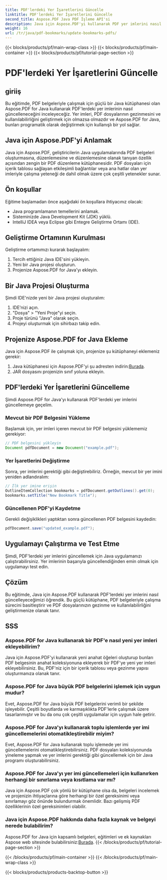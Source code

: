 ```yaml
---
title: PDF'lerdeki Yer İşaretlerini Güncelle
linktitle: PDF'lerdeki Yer İşaretlerini Güncelle
second_title: Aspose.PDF Java PDF İşleme API'si
description: Java için Aspose.PDF'yi kullanarak PDF yer imlerini nasıl etkili bir şekilde güncelleyeceğinizi öğrenin. Adım adım kılavuzumuz süreci basitleştirir.
weight: 16
url: /tr/java/pdf-bookmarks/update-bookmarks-pdfs/
---
```


{{< blocks/products/pf/main-wrap-class >}}
{{< blocks/products/pf/main-container >}}
{{< blocks/products/pf/tutorial-page-section >}}

# PDF'lerdeki Yer İşaretlerini Güncelle


## giriiş

Bu eğitimde, PDF belgeleriyle çalışmak için güçlü bir Java kütüphanesi olan Aspose.PDF for Java kullanarak PDF'lerdeki yer imlerinin nasıl güncelleneceğini inceleyeceğiz. Yer imleri, PDF dosyalarının gezinmesini ve kullanılabilirliğini geliştirmek için olmazsa olmazdır ve Aspose.PDF for Java, bunları programatik olarak değiştirmek için kullanışlı bir yol sağlar.

## Java için Aspose.PDF'yi Anlamak

Java için Aspose.PDF, geliştiricilerin Java uygulamalarında PDF belgeleri oluşturmasına, düzenlemesine ve düzenlemesine olanak tanıyan özellik açısından zengin bir PDF düzenleme kütüphanesidir. PDF dosyaları için içerik tablosu sağlayan etkileşimli bağlantılar veya ana hatlar olan yer imleriyle çalışma yeteneği de dahil olmak üzere çok çeşitli yetenekler sunar.

## Ön koşullar

Eğitime başlamadan önce aşağıdaki ön koşullara ihtiyacınız olacak:

- Java programlamanın temellerini anlamak.
- Sisteminizde Java Development Kit (JDK) yüklü.
- IntelliJ IDEA veya Eclipse gibi Entegre Geliştirme Ortamı (IDE).

## Geliştirme Ortamının Kurulması

Geliştirme ortamımızı kurarak başlayalım:

1. Tercih ettiğiniz Java IDE'sini yükleyin.
2. Yeni bir Java projesi oluşturun.
3. Projenize Aspose.PDF for Java'yı ekleyin.

## Bir Java Projesi Oluşturma

Şimdi IDE'nizde yeni bir Java projesi oluşturalım:

1. IDE’nizi açın.
2. "Dosya" > "Yeni Proje"yi seçin.
3. Proje türünü "Java" olarak seçin.
4. Projeyi oluşturmak için sihirbazı takip edin.

## Projenize Aspose.PDF for Java Ekleme

Java için Aspose.PDF ile çalışmak için, projenize şu kütüphaneyi eklemeniz gerekir:

1.  Java kütüphanesi için Aspose.PDF'yi şu adresten indirin:[Burada](https://releases.aspose.com/pdf/java/).
2. JAR dosyasını projenizin sınıf yoluna ekleyin.

## PDF'lerdeki Yer İşaretlerini Güncelleme

Şimdi Aspose.PDF for Java'yı kullanarak PDF'lerdeki yer imlerini güncellemeye geçelim.

### Mevcut bir PDF Belgesini Yükleme

Başlamak için, yer imleri içeren mevcut bir PDF belgesini yüklememiz gerekiyor:

```java
// PDF belgesini yükleyin
Document pdfDocument = new Document("example.pdf");
```

### Yer İşaretlerini Değiştirme

Sonra, yer imlerini gerektiği gibi değiştirebiliriz. Örneğin, mevcut bir yer imini yeniden adlandıralım:

```java
// İlk yer imine erişin
OutlineItemCollection bookmarks = pdfDocument.getOutlines().get(0);
bookmarks.setTitle("New Bookmark Title");
```

### Güncellenen PDF'yi Kaydetme

Gerekli değişiklikleri yaptıktan sonra güncellenen PDF belgesini kaydedin:

```java
pdfDocument.save("updated_example.pdf");
```

## Uygulamayı Çalıştırma ve Test Etme

Şimdi, PDF'lerdeki yer imlerini güncellemek için Java uygulamanızı çalıştırabilirsiniz. Yer imlerinin başarıyla güncellendiğinden emin olmak için uygulamayı test edin.

## Çözüm

Bu eğitimde, Java için Aspose.PDF kullanarak PDF'lerdeki yer imlerini nasıl güncelleyeceğimizi öğrendik. Bu güçlü kütüphane, PDF belgeleriyle çalışma sürecini basitleştirir ve PDF dosyalarınızın gezinme ve kullanılabilirliğini geliştirmenize olanak tanır.

## SSS

### Aspose.PDF for Java kullanarak bir PDF'e nasıl yeni yer imleri ekleyebilirim?

Java için Aspose.PDF'yi kullanarak yeni anahat öğeleri oluşturup bunları PDF belgesinin anahat koleksiyonuna ekleyerek bir PDF'ye yeni yer imleri ekleyebilirsiniz. Bu, PDF'niz için bir içerik tablosu veya gezinme yapısı oluşturmanıza olanak tanır.

### Aspose.PDF for Java büyük PDF belgelerini işlemek için uygun mudur?

Evet, Aspose.PDF for Java büyük PDF belgelerini verimli bir şekilde işleyebilir. Çeşitli boyutlarda ve karmaşıklıkta PDF'lerle çalışmak üzere tasarlanmıştır ve bu da onu çok çeşitli uygulamalar için uygun hale getirir.

### Aspose.PDF for Java'yı kullanarak toplu işlemlerde yer imi güncellemelerini otomatikleştirebilir miyim?

Evet, Aspose.PDF for Java kullanarak toplu işlemede yer imi güncellemelerini otomatikleştirebilirsiniz. PDF dosyaları koleksiyonunda yineleme yapmak ve yer imlerini gerektiği gibi güncellemek için bir Java programı oluşturabilirsiniz.

### Aspose.PDF for Java'yı yer imi güncellemeleri için kullanırken herhangi bir sınırlama veya kısıtlama var mı?

Java için Aspose.PDF çok yönlü bir kütüphane olsa da, belgeleri incelemek ve projenizin ihtiyaçlarına göre herhangi bir özel gereksinimi veya sınırlamayı göz önünde bulundurmak önemlidir. Bazı gelişmiş PDF özelliklerinin özel gereksinimleri olabilir.

### Java için Aspose.PDF hakkında daha fazla kaynak ve belgeyi nerede bulabilirim?

 Aspose.PDF for Java için kapsamlı belgeleri, eğitimleri ve ek kaynakları Aspose web sitesinde bulabilirsiniz:[Burada](https://reference.aspose.com/pdf/java/).
{{< /blocks/products/pf/tutorial-page-section >}}

{{< /blocks/products/pf/main-container >}}
{{< /blocks/products/pf/main-wrap-class >}}

{{< blocks/products/products-backtop-button >}}
